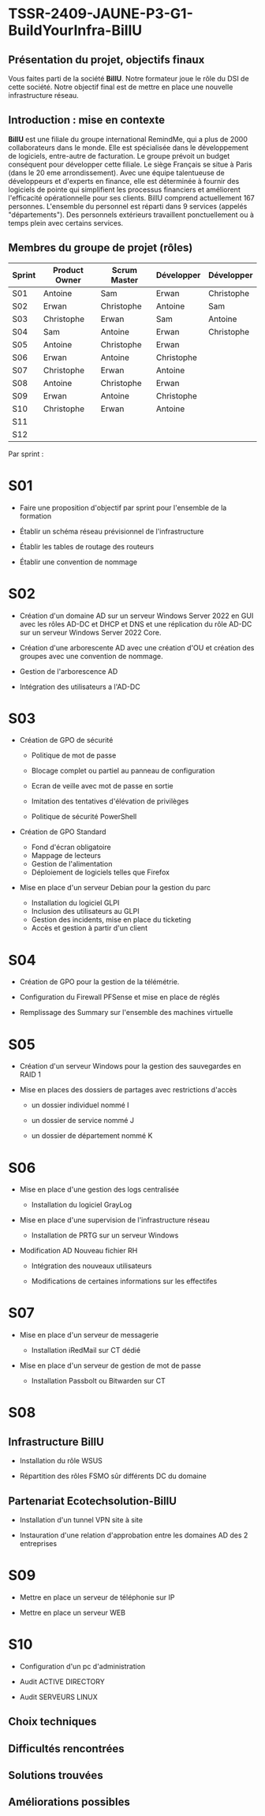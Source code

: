 # TSSR-2409-JAUNE-P3-G1-BuildYourInfra-BillU

## Présentation du projet, objectifs finaux

Vous faites parti de la société **BillU**.
Notre formateur joue le rôle du DSI de cette société.
Notre objectif final est de mettre en place une nouvelle infrastructure réseau.

## Introduction : mise en contexte

**BillU** est une filiale du groupe international RemindMe, qui a plus de 2000 collaborateurs dans le monde. Elle est spécialisée dans le développement de logiciels, entre-autre de facturation. Le groupe prévoit un budget conséquent pour développer cette filiale. Le siège Français se situe à Paris (dans le 20 eme arrondissement).
Avec une équipe talentueuse de développeurs et d'experts en finance, elle est déterminée à fournir des logiciels de pointe qui simplifient les processus financiers et améliorent l'efficacité opérationnelle pour ses clients.
BillU comprend actuellement 167 personnes.
L'ensemble du personnel est réparti dans 9 services (appelés "départements").
Des personnels extérieurs travaillent ponctuellement ou à temps plein avec certains services.

## Membres du groupe de projet (rôles)
| Sprint  | Product Owner | Scrum Master  |  Développer |  Développer |
|---|---|---|---|---|
|  S01 | Antoine   | Sam  |  Erwan |  Christophe |
|  S02 |  Erwan | Christophe  | Antoine  |  Sam |
| S03  |  Christophe | Erwan  | Sam | Antoine  |
|  S04 |  Sam | Antoine  | Erwan  | Christophe  |
|  S05 |  Antoine |  Christophe |  Erwan |   |
| S06  |  Erwan |  Antoine |  Christophe |   |
| S07  |  Christophe | Erwan  |  Antoine |   |
|  S08 |  Antoine |  Christophe | Erwan  |   |
|  S09 |  Erwan |  Antoine |  Christophe |   |
| S10  | Christophe | Erwan | Antoine |   |
| S11  |   |   |   |   |
|  S12 |   |   |   |   |


Par sprint :
# S01

- Faire une proposition d'objectif par sprint pour l'ensemble de la formation
   
- Établir un schéma réseau prévisionnel de l'infrastructure

- Établir les tables de routage des routeurs

- Établir une convention de nommage


# S02

- Création d'un domaine AD sur un serveur Windows Server 2022 en GUI avec les rôles AD-DC et DHCP et DNS et une réplication du rôle AD-DC sur un serveur Windows Server 2022 Core.

- Création d'une arborescente AD avec une création d'OU et création des groupes avec une convention de nommage.

- Gestion de l'arborescence AD

- Intégration des utilisateurs a l'AD-DC

  
   
# S03

- Création de GPO de sécurité 

	- Politique de mot de passe
   
	- Blocage complet ou partiel au panneau de configuration
   
	- Ecran de veille avec mot de passe en sortie
   
	- Imitation des tentatives d'élévation de privilèges
   
	- Politique de sécurité PowerShell

- Création de GPO Standard
	- Fond d'écran obligatoire 
	- Mappage de lecteurs
	- Gestion de l'alimentation
	- Déploiement de logiciels telles que Firefox



- Mise en place d'un serveur Debian pour la gestion du parc

	- Installation du logiciel GLPI 
	- Inclusion des utilisateurs au GLPI
	- Gestion des incidents, mise en place du ticketing
	- Accès et gestion à partir d'un client 


   
# S04

- Création de GPO pour la gestion de la télémétrie.

- Configuration du Firewall PFSense et mise en place de réglés 

- Remplissage des Summary sur l'ensemble des machines virtuelle 

# S05

- Création d'un serveur Windows pour la gestion des sauvegardes en RAID 1
  
- Mise en places des dossiers de partages avec restrictions d'accès

	- un dossier individuel nommé I

	- un dossier de service nommé J

	- un dossier de département nommé K 

# S06

- Mise en place d'une gestion des logs centralisée
  
	- Installation du logiciel GrayLog 

- Mise en place d'une supervision de l'infrastructure réseau
 	- Installation de PRTG sur un serveur Windows


- Modification AD Nouveau fichier RH 
	- Intégration des nouveaux utilisateurs
   
	- Modifications de certaines informations sur les effectifes 

# S07

- Mise en place d'un serveur de messagerie
	- Installation iRedMail sur CT dédié

- Mise en place d'un serveur de gestion de mot de passe
	- Installation Passbolt ou Bitwarden sur CT

# S08
 ## Infrastructure BillU
 
- Installation du rôle WSUS 

- Répartition des rôles FSMO sûr différents DC du domaine

 ## Partenariat Ecotechsolution-BillU
 
- Installation d'un tunnel VPN site à site

- Instauration d'une relation d'approbation entre les domaines AD des 2 entreprises

# S09

- Mettre en place un serveur de téléphonie sur IP

- Mettre en place un serveur WEB

# S10 
- Configuration d'un pc d'administration

- Audit ACTIVE DIRECTORY

- Audit SERVEURS LINUX
 
## Choix techniques

## Difficultés rencontrées

## Solutions trouvées

## Améliorations possibles
